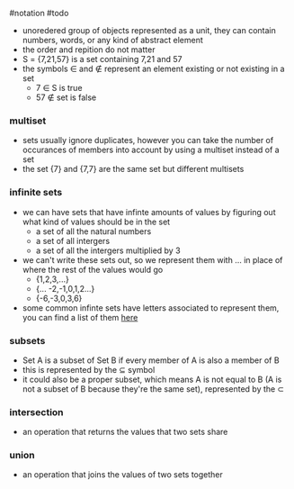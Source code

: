 #notation
#todo 
- unoredered group of objects represented as a unit, they can contain numbers, words, or any kind of abstract element
- the order and repition do not matter
- S = {7,21,57} is a set containing 7,21 and 57
- the symbols $\in$ and $\not \in$ represent an element existing or not existing in a set
	- 7 $\in$ S is true 
	- 57 $\not \in$ set is false

### multiset
- sets usually ignore duplicates, however you can take the number of occurances of members into account by using a multiset instead of a set
- the set {7} and {7,7} are the same set but different multisets

### infinite sets
- we can have sets that have infinte amounts of values by figuring out what kind of values should be in the set
	- a set of all the natural numbers 
	- a set of all intergers
	- a set of all the intergers multiplied by 3
- we can't write these sets out, so we represent them with ... in place of where the rest of the values would go 
	- {1,2,3,...}
	- {... -2,-1,0,1,2...}
	- {-6,-3,0,3,6}
- some common infinte sets have letters associated to represent them, you can find a list of them [here](https://www.rapidtables.com/math/symbols/Set_Symbols.html)

### subsets
- Set A is a subset of Set B if every member of A is also a member of B
- this is represented by the $\subseteq$ symbol
- it could also be a proper subset, which means A is not equal to B (A is not a subset of B because they're the same set), represented by the $\subset$


### intersection
- an operation that returns the values that two sets share

### union
- an operation that joins the values of two sets together

